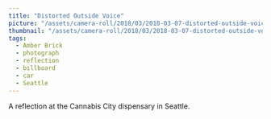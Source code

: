```yaml
---
title: "Distorted Outside Voice"
picture: "/assets/camera-roll/2018/03/2018-03-07-distorted-outside-voice/20180308_001248806_iOS.jpg"
thumbnail: "/assets/camera-roll/2018/03/2018-03-07-distorted-outside-voice/20180308_001248806_iOS-thumbnail.jpg"
tags:
  - Amber Brick
  - photograph
  - reflection
  - billboard
  - car
  - Seattle
---
```

A reflection at the Cannabis City dispensary in Seattle.